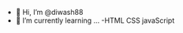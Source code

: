 - 👋 Hi, I’m @diwash88
- 🌱 I’m currently learning ...
-HTML 
CSS
javaScript

<!---
diwash88/diwash88 is a ✨ special ✨ repository because its `README.md` (this file) appears on your GitHub profile.
You can click the Preview link to take a look at your changes.
--->
